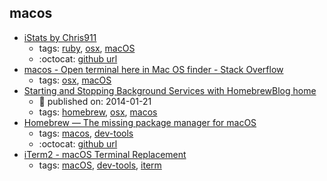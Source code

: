 macos 
---
* [iStats by Chris911](http://chris911.github.io/iStats/)
    * tags: [ruby](../tags/ruby.md), [osx](../tags/osx.md), [macOS](../tags/macOS.md)
    * :octocat: [github url](https://github.com/Chris911/iStats)
* [macos - Open terminal here in Mac OS finder - Stack Overflow](https://stackoverflow.com/questions/420456/open-terminal-here-in-mac-os-finder/7054045#7054045)
    * tags: [osx](../tags/osx.md), [macOS](../tags/macOS.md)
* [Starting and Stopping Background Services with HomebrewBlog home](https://robots.thoughtbot.com/starting-and-stopping-background-services-with-homebrew)
    * :calendar: published on: 2014-01-21
    * tags: [homebrew](../tags/homebrew.md), [osx](../tags/osx.md), [macos](../tags/macos.md)
* [Homebrew — The missing package manager for macOS](https://brew.sh/)
    * tags: [macos](../tags/macos.md), [dev-tools](../tags/dev-tools.md)
    * :octocat: [github url](https://github.com/Homebrew/brew/)
* [iTerm2 - macOS Terminal Replacement](http://www.iterm2.com/)
    * tags: [macOS](../tags/macOS.md), [dev-tools](../tags/dev-tools.md), [iterm](../tags/iterm.md)
